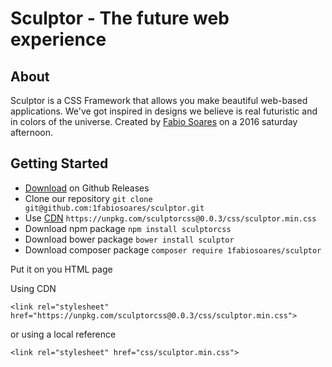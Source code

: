 # Sculptor - The future web experience

## About

Sculptor is a CSS Framework that allows you make beautiful web-based applications.
We've got inspired in designs we believe is real futuristic and in colors of  the universe.
Created by [Fabio Soares](http://facebook.com/1fabiosoares) on a 2016 saturday afternoon.

## Getting Started

- [Download](https://github.com/1fabiosoares/sculptor/releases) on Github Releases
- Clone our repository `git clone git@github.com:1fabiosoares/sculptor.git`
- Use [CDN](https://unpkg.com/sculptorcss@0.0.3/css/sculptor.min.css) `https://unpkg.com/sculptorcss@0.0.3/css/sculptor.min.css`
- Download npm package `npm install sculptorcss`
- Download bower package `bower install sculptor`
- Download composer package `composer require 1fabiosoares/sculptor`

Put it on you HTML page

Using CDN

    <link rel="stylesheet" href="https://unpkg.com/sculptorcss@0.0.3/css/sculptor.min.css">

or using a local reference

    <link rel="stylesheet" href="css/sculptor.min.css">
    
